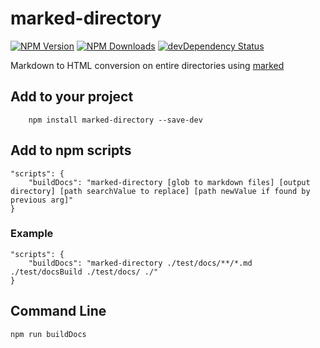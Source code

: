 # marked-directory

[![NPM Version](https://img.shields.io/npm/v/marked-directory.svg?style=flat-square)](https://www.npmjs.com/package/marked-directory) 
[![NPM Downloads](https://img.shields.io/npm/dm/marked-directory.svg?style=flat-square)](https://www.npmjs.com/package/marked-directory)
[![devDependency Status](https://david-dm.org/srssoft/marked-directory/dev-status.svg)](https://david-dm.org/srssoft/marked-directory#info=devDependencies)

Markdown to HTML conversion on entire directories using [marked](https://www.npmjs.com/package/marked)

## Add to your project

```
    npm install marked-directory --save-dev 
```

## Add to npm scripts

```
"scripts": {
    "buildDocs": "marked-directory [glob to markdown files] [output directory] [path searchValue to replace] [path newValue if found by previous arg]"
}
```

### Example

```
"scripts": {
    "buildDocs": "marked-directory ./test/docs/**/*.md ./test/docsBuild ./test/docs/ ./"
}
```

## Command Line

```
npm run buildDocs
```
